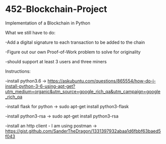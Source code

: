 # 452-Blockchain-Project
Implementation of a Blockchain in Python

What we still have to do:

  -Add a digital signature to each transaction to be added to the chain
  
  -Figure out our own Proof-of-Work problem to solve for originality
  
  -should support at least 3 users and three miners 
  
  
Instructions: 
  
  -install python3.6 -> https://askubuntu.com/questions/865554/how-do-i-install-python-3-6-using-apt-get?utm_medium=organic&utm_source=google_rich_qa&utm_campaign=google_rich_qa
  
   -install flask for python -> sudo apt-get install python3-flask
   
   -install python3-rsa -> sudo apt-get install python3-rsa
   
   -install an http client - I am using postman -> https://gist.github.com/SanderTheDragon/1331397932abaa1d6fbbf63baed5f043
